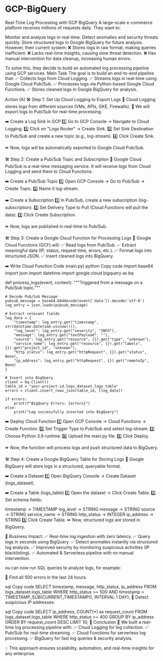 # GCP-BigQuery
Real-Time Log Processing with GCP BigQuery
A large-scale e-commerce platform receives millions of requests daily. They want to:

Monitor and analyze logs in real-time.
Detect anomalies and security threats quickly.
Store structured logs in Google BigQuery for future analysis.
However, their current system:
❌ Stores logs in raw format, making queries inefficient.
❌ Lacks real-time insights, causing slow threat detection.
❌ Has manual intervention for data cleanup, increasing human errors.

To solve this, they decide to build an automated log processing pipeline using GCP services.
Main Task
The goal is to build an end-to-end pipeline that:
✅ Collects logs from Cloud Logging.
✅ Streams logs in real-time using Google Cloud Pub/Sub.
✅ Processes logs via Python-based Google Cloud Functions.
✅ Stores cleaned logs in Google BigQuery for analysis.

 Action (A)
🛠 Step 1: Set Up Cloud Logging to Export Logs
📌 Cloud Logging stores logs from different sources (VMs, APIs, GKE, Firewalls).
📌 We will export logs to Pub/Sub for real-time processing.

➡️ Create a Log Sink in GCP
1️⃣ Go to GCP Console → Navigate to Cloud Logging.
2️⃣ Click on "Logs Router" → Create Sink.
3️⃣ Set Sink Destination to Pub/Sub and create a new topic (e.g., log-stream).
4️⃣ Click Create Sink.

⏩ Now, logs will be automatically exported to Google Cloud Pub/Sub.

🛠 Step 2: Create a Pub/Sub Topic and Subscription
📌 Google Cloud Pub/Sub is a real-time messaging service. It will receive logs from Cloud Logging and send them to Cloud Functions.

➡️ Create a Pub/Sub Topic
1️⃣ Open GCP Console → Go to Pub/Sub → Create Topic.
2️⃣ Name it log-stream.

➡️ Create a Subscription
1️⃣ In Pub/Sub, create a new subscription (log-subscription).
2️⃣ Set Delivery Type to Pull (Cloud Functions will pull the data).
3️⃣ Click Create Subscription.

⏩ Now, logs are published in real-time to Pub/Sub.

🛠 Step 3: Create a Google Cloud Function for Processing Logs
📌 Google Cloud Functions (GCF) will:
✅ Read logs from Pub/Sub.
✅ Extract meaningful data (IP, status, request time, errors, etc.).
✅ Format logs into structured JSON.
✅ Insert cleaned logs into BigQuery.

➡️ Write Cloud Function Code (main.py)
python
Copy code
import base64
import json
import datetime
import google.cloud.bigquery as bq

def process_logs(event, context):
    """Triggered from a message on a Pub/Sub topic."""
    
    # Decode Pub/Sub Message
    pubsub_message = base64.b64decode(event['data']).decode('utf-8')
    log_entry = json.loads(pubsub_message)
    
    # Extract relevant fields
    log_data = {
        "timestamp": log_entry.get("timestamp", str(datetime.datetime.utcnow())),
        "log_level": log_entry.get("severity", "INFO"),
        "message": log_entry.get("textPayload", ""),
        "source": log_entry.get("resource", {}).get("type", "unknown"),
        "service_name": log_entry.get("resource", {}).get("labels", {}).get("project_id", "unknown"),
        "http_status": log_entry.get("httpRequest", {}).get("status", None),
        "ip_address": log_entry.get("httpRequest", {}).get("remoteIp", None)
    }
    
    # Insert into BigQuery
    client = bq.Client()
    table_id = "your-project-id.logs_dataset.logs_table"
    errors = client.insert_rows_json(table_id, [log_data])
    
    if errors:
        print(f"BigQuery Errors: {errors}")
    else:
        print("Log successfully inserted into BigQuery")
➡️ Deploy Cloud Function
1️⃣ Open GCP Console → Cloud Functions → Create Function.
2️⃣ Set Trigger Type to Pub/Sub and select log-stream.
3️⃣ Choose Python 3.9 runtime.
4️⃣ Upload the main.py file.
5️⃣ Click Deploy.

⏩ Now, the function will process logs and push structured data to BigQuery.

🛠 Step 4: Create a Google BigQuery Table for Storing Logs
📌 Google BigQuery will store logs in a structured, queryable format.

➡️ Create a Dataset
1️⃣ Open BigQuery Console → Create Dataset (logs_dataset).

➡️ Create a Table (logs_table)
1️⃣ Open the dataset → Click Create Table.
2️⃣ Set schema fields:

timestamp → TIMESTAMP
log_level → STRING
message → STRING
source → STRING
service_name → STRING
http_status → INTEGER
ip_address → STRING
3️⃣ Click Create Table.
⏩ Now, structured logs are stored in BigQuery.

🎯 Business Impact:
✅ Real-time log ingestion with zero latency.
✅ Query logs in seconds using BigQuery.
✅ Detect anomalies instantly via structured log analysis.
✅ Improved security by monitoring suspicious activities (IP blacklisting).
✅ Automated & Serverless pipeline with no manual intervention.

ou can now run SQL queries to analyze logs, for example:

🔹 Find all 500 errors in the last 24 hours:

sql
Copy code
SELECT timestamp, message, http_status, ip_address
FROM logs_dataset.logs_table
WHERE http_status >= 500
AND timestamp > TIMESTAMP_SUB(CURRENT_TIMESTAMP(), INTERVAL 1 DAY);
🔹 Detect suspicious IP addresses:

sql
Copy code
SELECT ip_address, COUNT(*) as request_count
FROM logs_dataset.logs_table
WHERE http_status >= 400
GROUP BY ip_address
ORDER BY request_count DESC
LIMIT 10;
🌟 Conclusion
🚀 We built a real-time log processing pipeline with:
✅ Cloud Logging for log collection.
✅ Pub/Sub for real-time streaming.
✅ Cloud Functions for serverless log processing.
✅ BigQuery for fast log queries & security analysis.

💡 This approach ensures scalability, automation, and real-time insights for any enterprise.

